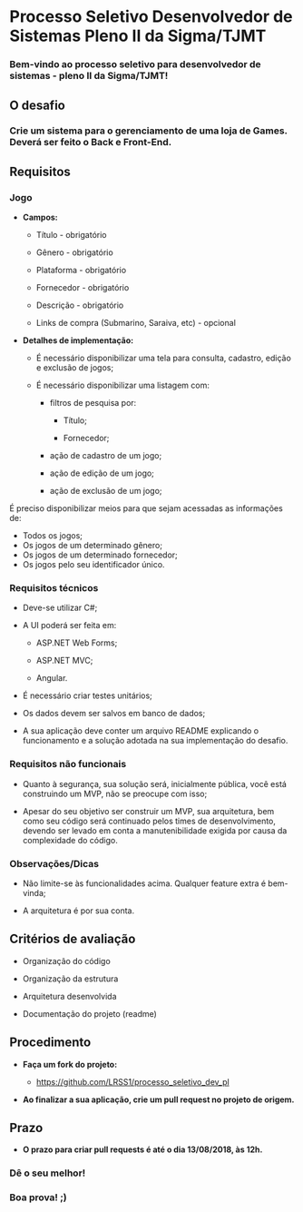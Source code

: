 # **Processo Seletivo Desenvolvedor de Sistemas Pleno II da Sigma/TJMT**

### **Bem-vindo ao processo seletivo para desenvolvedor de sistemas - pleno II da Sigma/TJMT!**

## **O desafio**

### **Crie um sistema para o gerenciamento de uma loja de Games. Deverá ser feito o Back e Front-End.**

## **Requisitos**

### **Jogo**

* **Campos:**

    * Título - obrigatório

    * Gênero - obrigatório

    * Plataforma - obrigatório

    * Fornecedor - obrigatório

    * Descrição - obrigatório

    * Links de compra (Submarino, Saraiva, etc) - opcional

* **Detalhes de implementação:**

    * É necessário disponibilizar uma tela para consulta, cadastro, edição e exclusão de jogos;

    * É necessário disponibilizar uma listagem com:

        * filtros de pesquisa por:

            * Título;

            * Fornecedor;

        * ação de cadastro de um jogo;

        * ação de edição de um jogo;

        * ação de exclusão de um jogo;

É preciso disponibilizar meios para que sejam acessadas as informações de:

* Todos os jogos;
* Os jogos de um determinado gênero;
* Os jogos de um determinado fornecedor;
* Os jogos pelo seu identificador único.

### **Requisitos técnicos**

* Deve-se utilizar C#;

* A UI poderá ser feita em:

    * ASP.NET Web Forms;

    * ASP.NET MVC;

    * Angular.

* É necessário criar testes unitários;

* Os dados devem ser salvos em banco de dados;

* A sua aplicação deve conter um arquivo README explicando o funcionamento e a solução adotada na sua implementação do desafio.

### **Requisitos não funcionais**

* Quanto à segurança, sua solução será, inicialmente pública, você está construindo um MVP, não se preocupe com isso;

* Apesar do seu objetivo ser construir um MVP, sua arquitetura, bem como seu código será continuado pelos times de desenvolvimento, devendo ser levado em conta a manutenibilidade exigida por causa da complexidade do código.

### **Observações/Dicas**

* Não limite-se às funcionalidades acima. Qualquer feature extra é bem-vinda;

* A arquitetura é por sua conta.

## **Critérios de avaliação**

* Organização do código

* Organização da estrutura

* Arquitetura desenvolvida

* Documentação do projeto (readme)

## **Procedimento**

* **Faça um fork do projeto:**

    * https://github.com/LRSS1/processo_seletivo_dev_pl

* **Ao finalizar a sua aplicação, crie um pull request no projeto de origem.**

## **Prazo**

* **O prazo para criar pull requests é até o dia 13/08/2018, às 12h.**

### **Dê o seu melhor!**

### **Boa prova! ;)**

